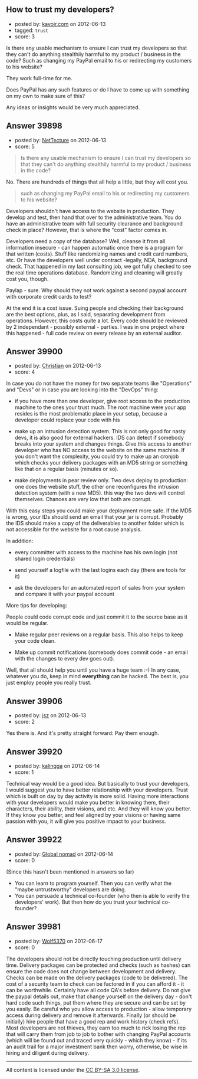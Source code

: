 ## How to trust my developers?

- posted by: [kavoir.com](https://stackexchange.com/users/-1/18378-kavoir-com) on 2012-06-13
- tagged: `trust`
- score: 3

Is there any usable mechanism to ensure I can trust my developers so that they can't do anything stealthily harmful to my product / business in the code? Such as changing my PayPal email to his or redirecting my customers to his website?

They work full-time for me.

Does PayPal has any such features or do I have to come up with something on my own to make sure of this?

Any ideas or insights would be very much appreciated.


## Answer 39898

- posted by: [NetTecture](https://stackexchange.com/users/-1/3350-nettecture) on 2012-06-13
- score: 5

> Is there any usable mechanism to ensure I can trust my developers so that they can't do anything 
> stealthily harmful to my product / business in the code?

No. There are hundreds of things that all help a little, but they will cost you.

> such as changing my PayPal email to his or redirecting my customers to his website?

Developers shouldn't have access to the website in production. They develop and test, then hand that over to the administrative team. You do have an administrative team with full security clearance and background check in place? However, that is where the "cost" factor comes in.

Developers need a copy of the database? Well, cleanse it from all information insecure - can happen automatic once there is a program for that written (costs). Stuff like randomizing names and credit card numbers, etc. Or have the developers well under contract -legally, NDA, background check. That happened in my last consulting job, we got fully checked to see the real time operations database. Randomizing and cleaning will greatly cost you, though. 

Paylap - sure. Why should they not work against a second paypal account with corporate credit cards to test? 

At the end it is a cost issue. Suing people and checking their background are the best options, plus, as I said, separating development from operations. However, this costs quite a lot. Every code should be reviewed by 2 independant - possibly external - parties. I was in one project where this happened - full code review on every release by an external auditor. 



## Answer 39900

- posted by: [Christian](https://stackexchange.com/users/-1/9952-christian) on 2012-06-13
- score: 4

In case you do not have the money for two separate teams like "Operations" and "Devs" or in case you are looking into the "DevOps" thing:

- if you have more than one developer, give root access to the production machine to the ones your trust much. The root machine were your app resides is the most problematic place in your setup, because a developer could replace your code with his

- make up an intrusion detection system. This is not only good for nasty devs, it is also good for external hackers. IDS can detect if somebody breaks into your system  and changes things. Give this access to another developer who has NO access to the website on the same machine. If you don't want the complexity, you could try to make up an cronjob which checks your delivery packages with an MD5 string or something like that on a regular basis (minutes or so).

- make deployments in pear review only. Two devs deploy to production: one does the website stuff, the other one reconfigures the intrusion detection system (with a new MD5). this way the two devs will control themselves. Chances are very low that both are corrupt. 

With this easy steps you could make your deployment more safe. If the MD5 is wrong, your IDs should send an email that your jar is corrupt. Probably the IDS should make a copy of the deliverables to another folder which is not accessible for the website for a root cause analysis.

In addition:

- every committer with access to the machine has his own login (not shared login credentials)

- send yourself a logfile with the last logins each day (there are tools for it)

- ask the developers for an automated report of sales from your system and compare it with your paypal account

More tips for developing:

People could code corrupt code and just commit it to the source base as it would be regular.

- Make regular peer reviews on a regular basis. This also helps to keep your code clean.

- Make up commit notifications (somebody does commit code - an email with the changes to every dev goes out).

Well, that all should help you until you have a huge team :-) In any case, whatever you do, keep in mind **everything** can be hacked. The best is, you just employ people you really trust.



## Answer 39906

- posted by: [jsz](https://stackexchange.com/users/-1/13035-jsz) on 2012-06-13
- score: 2

Yes there is. And it's pretty straight forward: Pay them enough.


## Answer 39920

- posted by: [kalingga](https://stackexchange.com/users/-1/10666-kalingga) on 2012-06-14
- score: 1

Technical way would be a good idea. But basically to trust your developers, I would suggest you to have better relationship with your developers. Trust which is built on day by day activity is more solid. Having more interactions with your developers would make you better in knowing them, their characters, their ability, their visions, and etc. And they will know you better. If they know you better, and feel aligned by your visions or having same passion with you, it will give you positive impact to your business.


## Answer 39922

- posted by: [Global nomad](https://stackexchange.com/users/-1/8622-global-nomad) on 2012-06-14
- score: 0

(Since this hasn't been mentioned in answers so far)

 - You can learn to program yourself. Then you can verify what the   
   "maybe untrustworthy" developers are doing.
 - You can persuade a technical co-founder (who then is able to verify
   the developers' work). But then how do you trust your technical
   co-founder?



## Answer 39981

- posted by: [Wolf5370](https://stackexchange.com/users/-1/18438-wolf5370) on 2012-06-17
- score: 0

The developers should not be directly touching production until delivery time. Delivery packages can be protected and checks (such as hashes) can ensure the code does not change between development and delivery. Checks can be made on the delivery packages (code to be delivered). The cost of a security team to check can be factored in if you can afford it - it can be worthwhile.
Certainly have all code QA's before delivery. Do not give the paypal details out, make that change yourself on the delivery day - don't hard code such things, put them where they are secure and can be set by you easily. 
Be careful who you allow access to production - allow temporary access during delivery and remove it afterwards.
Finally (or should be initially) hire people that have a good rep and work history (check refs). Most developers are not thieves, they earn too much to rick losing the rep that will carry them from job to job to bother with changing PayPal accounts (which will be found out and traced very quickly - which they know) - if its an audit trail for a major investment bank then worry, otherwise, be wise in hiring and diligent during delivery.



---

All content is licensed under the [CC BY-SA 3.0 license](https://creativecommons.org/licenses/by-sa/3.0/).
